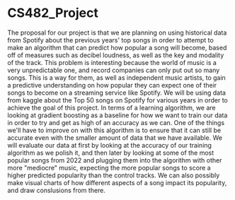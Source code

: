 # CS482_Project

The proposal for our project is that we are planning on using historical data from Spotify about the previous years' top songs in order to attempt to make an algorithm that can predict how popular a song will become, based off of measures such as decibel loudness, as well as the key and modality of the track. This problem is interesting because the world of music is a very unpredictable one, and record companies can only put out so many songs. This is a way for them, as well as independent music artists, to gain a predictive understanding on how popular they can expect one of their songs to become on a streaming service like Spotify. We will be using data from kaggle about the Top 50 songs on Spotify for various years in order to achieve the goal of this project. In terms of a learning algorithm, we are looking at gradient boosting as a baseline for how we want to train our data in order to try and get as high of an accuracy as we can. One of the things we'll have to improve on with this algorithm is to ensure that it can still be accurate even with the smaller amount of data that we have available. We will evaluate our data at first by looking at the accuracy of our training algorithm as we polish it, and then later by looking at some of the most popular songs from 2022 and plugging them into the algorithm with other more "mediocre" music, expecting the more popular songs to score a higher predicted popularity than the control tracks. We can also possibly make visual charts of how different aspects of a song impact its popularity, and draw conslusions from there.
